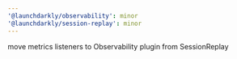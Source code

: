 ```yaml
---
'@launchdarkly/observability': minor
'@launchdarkly/session-replay': minor
---
```


move metrics listeners to Observability plugin from SessionReplay
